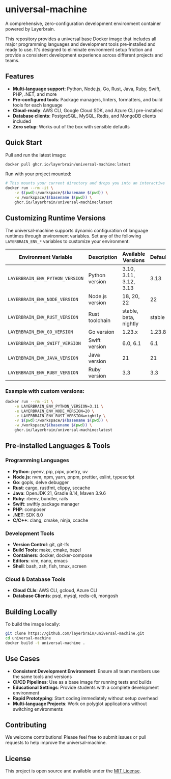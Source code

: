 # universal-machine

A comprehensive, zero-configuration development environment container powered by Layerbrain.

This repository provides a universal base Docker image that includes all major programming languages and development tools pre-installed and ready to use. It's designed to eliminate environment setup friction and provide a consistent development experience across different projects and teams.

## Features

- **Multi-language support**: Python, Node.js, Go, Rust, Java, Ruby, Swift, PHP, .NET, and more
- **Pre-configured tools**: Package managers, linters, formatters, and build tools for each language
- **Cloud-ready**: AWS CLI, Google Cloud SDK, and Azure CLI pre-installed
- **Database clients**: PostgreSQL, MySQL, Redis, and MongoDB clients included
- **Zero setup**: Works out of the box with sensible defaults

## Quick Start

Pull and run the latest image:

```bash
docker pull ghcr.io/layerbrain/universal-machine:latest
```

Run with your project mounted:

```bash
# This mounts your current directory and drops you into an interactive shell
docker run --rm -it \
    -v $(pwd):/workspace/$(basename $(pwd)) \
    -w /workspace/$(basename $(pwd)) \
    ghcr.io/layerbrain/universal-machine:latest
```

## Customizing Runtime Versions

The universal-machine supports dynamic configuration of language runtimes through environment variables. Set any of the following `LAYERBRAIN_ENV_*` variables to customize your environment:

| Environment Variable | Description | Available Versions | Default |
|---------------------|-------------|-------------------|---------|
| `LAYERBRAIN_ENV_PYTHON_VERSION` | Python version | 3.10, 3.11, 3.12, 3.13 | 3.13 |
| `LAYERBRAIN_ENV_NODE_VERSION` | Node.js version | 18, 20, 22 | 22 |
| `LAYERBRAIN_ENV_RUST_VERSION` | Rust toolchain | stable, beta, nightly | stable |
| `LAYERBRAIN_ENV_GO_VERSION` | Go version | 1.23.x | 1.23.8 |
| `LAYERBRAIN_ENV_SWIFT_VERSION` | Swift version | 6.0, 6.1 | 6.1 |
| `LAYERBRAIN_ENV_JAVA_VERSION` | Java version | 21 | 21 |
| `LAYERBRAIN_ENV_RUBY_VERSION` | Ruby version | 3.3 | 3.3 |

### Example with custom versions:

```bash
docker run --rm -it \
    -e LAYERBRAIN_ENV_PYTHON_VERSION=3.11 \
    -e LAYERBRAIN_ENV_NODE_VERSION=20 \
    -e LAYERBRAIN_ENV_RUST_VERSION=nightly \
    -v $(pwd):/workspace/$(basename $(pwd)) \
    -w /workspace/$(basename $(pwd)) \
    ghcr.io/layerbrain/universal-machine:latest
```

## Pre-installed Languages & Tools

### Programming Languages
- **Python**: pyenv, pip, pipx, poetry, uv
- **Node.js**: nvm, npm, yarn, pnpm, prettier, eslint, typescript
- **Go**: gopls, delve debugger
- **Rust**: cargo, rustfmt, clippy, sccache
- **Java**: OpenJDK 21, Gradle 8.14, Maven 3.9.6
- **Ruby**: rbenv, bundler, rails
- **Swift**: swiftly package manager
- **PHP**: composer
- **.NET**: SDK 8.0
- **C/C++**: clang, cmake, ninja, ccache

### Development Tools
- **Version Control**: git, git-lfs
- **Build Tools**: make, cmake, bazel
- **Containers**: docker, docker-compose
- **Editors**: vim, nano, emacs
- **Shell**: bash, zsh, fish, tmux, screen

### Cloud & Database Tools
- **Cloud CLIs**: AWS CLI, gcloud, Azure CLI
- **Database Clients**: psql, mysql, redis-cli, mongosh

## Building Locally

To build the image locally:

```bash
git clone https://github.com/layerbrain/universal-machine.git
cd universal-machine
docker build -t universal-machine .
```

## Use Cases

- **Consistent Development Environment**: Ensure all team members use the same tools and versions
- **CI/CD Pipelines**: Use as a base image for running tests and builds
- **Educational Settings**: Provide students with a complete development environment
- **Rapid Prototyping**: Start coding immediately without setup overhead
- **Multi-language Projects**: Work on polyglot applications without switching environments

## Contributing

We welcome contributions! Please feel free to submit issues or pull requests to help improve the universal-machine.

## License

This project is open source and available under the [MIT License](LICENSE).
